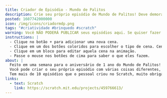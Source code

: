 ```yaml
---
title: Criador de Episódio - Mundo de Palitos
description: Crie seu próprio episódio de Mundo de Palitos! Deve demorar menos que o oficial.
posted: 1607742000000
icon: /img/icons/criadormdp.png
tags: "#criatividade #brinquedo #scratch"
warning: Você NÃO PODERÁ PUBLICAR seus episódios aqui. Se quiser fazer isso, clique no link "Scratch" abaixo para jogar no Scratch e siga as instruções. VOCÊ VAI PRECISAR DE UMA CONTA NO SCRATCH.
instructions: |
  - Clique no botão + para adicionar uma nova cena.
  - Clique em um dos botões coloridos para escolher o tipo de cena. Cenas ditam o que acontece na animação, por exemplo, se os personagens se movem, falam, etc. Experimente todas!
  - Clique em um bloco para editar aquela cena na animação.
  - Passe o mouse nos botões de cima para saber o que eles fazem.
about: |
  Feito em uma semana para o aniversário de 1 ano do Mundo de Palitos!!
  Você pode criar o seu próprio episódio com várias coisas diferentes, e se você jogar no Scratch você pode até publicar o seu projeto como remix para todos verem!
  Tem mais de 10 episódios que o pessoal criou no Scratch, muito obrigado!
links:
  - text: Scratch
    link: https://scratch.mit.edu/projects/459766613/
---
```


<scratch url="https://scratch.mit.edu/projects/459766613/"></scratch>
